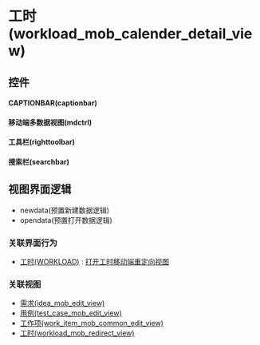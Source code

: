 # 工时(workload_mob_calender_detail_view)  <!-- {docsify-ignore-all} -->



## 控件
#### CAPTIONBAR(captionbar)
#### 移动端多数据视图(mdctrl)
#### 工具栏(righttoolbar)
#### 搜索栏(searchbar)

## 视图界面逻辑
  * newdata(预置新建数据逻辑)
  * opendata(预置打开数据逻辑)


### 关联界面行为
  * [工时(WORKLOAD)](module/Base/workload) : [打开工时移动端重定向视图](module/Base/workload#界面行为)

### 关联视图
  * [需求(idea_mob_edit_view)](app/view/idea_mob_edit_view)
  * [用例(test_case_mob_edit_view)](app/view/test_case_mob_edit_view)
  * [工作项(work_item_mob_common_edit_view)](app/view/work_item_mob_common_edit_view)
  * [工时(workload_mob_redirect_view)](app/view/workload_mob_redirect_view)

<script>
 const { createApp } = Vue
  createApp({
    data() {
      return {

      }
    }
  }).use(ElementPlus).mount('#app')
</script>